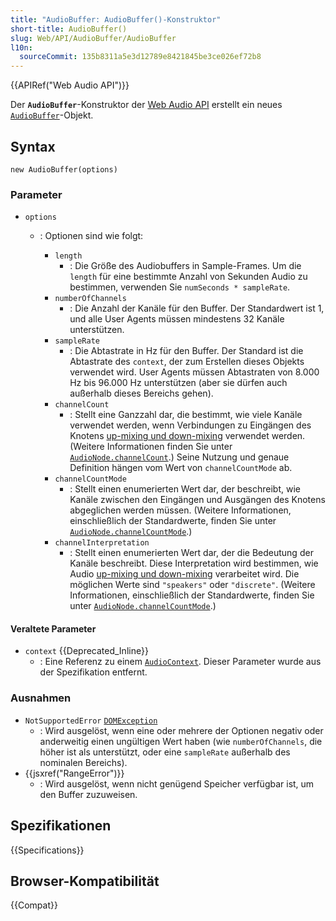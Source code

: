 ```yaml
---
title: "AudioBuffer: AudioBuffer()-Konstruktor"
short-title: AudioBuffer()
slug: Web/API/AudioBuffer/AudioBuffer
l10n:
  sourceCommit: 135b8311a5e3d12789e8421845be3ce026ef72b8
---
```


{{APIRef("Web Audio API")}}

Der **`AudioBuffer`**-Konstruktor der
[Web Audio API](/de/docs/Web/API/Web_Audio_API) erstellt ein neues
[`AudioBuffer`](/de/docs/Web/API/AudioBuffer)-Objekt.

## Syntax

```js-nolint
new AudioBuffer(options)
```

### Parameter

- `options`

  - : Optionen sind wie folgt:

    - `length`
      - : Die Größe des Audiobuffers in Sample-Frames. Um die `length`
        für eine bestimmte Anzahl von Sekunden Audio zu bestimmen, verwenden Sie
        `numSeconds * sampleRate`.
    - `numberOfChannels`
      - : Die Anzahl der Kanäle für den Buffer. Der
        Standardwert ist 1, und alle User Agents müssen mindestens 32 Kanäle unterstützen.
    - `sampleRate`
      - : Die Abtastrate in Hz für den Buffer. Der Standard ist
        die Abtastrate des `context`, der zum Erstellen dieses Objekts verwendet wird.
        User Agents müssen Abtastraten von 8.000 Hz bis 96.000 Hz unterstützen (aber sie dürfen
        auch außerhalb dieses Bereichs gehen).
    - `channelCount`
      - : Stellt eine Ganzzahl dar, die bestimmt, wie viele Kanäle verwendet werden, wenn Verbindungen zu Eingängen des Knotens [up-mixing und down-mixing](/de/docs/Web/API/Web_Audio_API/Basic_concepts_behind_Web_Audio_API#up-mixing_and_down-mixing) verwendet werden.
        (Weitere Informationen finden Sie unter [`AudioNode.channelCount`](/de/docs/Web/API/AudioNode/channelCount).)
        Seine Nutzung und genaue Definition hängen vom Wert von `channelCountMode` ab.
    - `channelCountMode`
      - : Stellt einen enumerierten Wert dar, der beschreibt, wie Kanäle zwischen
        den Eingängen und Ausgängen des Knotens abgeglichen werden müssen. (Weitere Informationen,
        einschließlich der Standardwerte, finden Sie unter [`AudioNode.channelCountMode`](/de/docs/Web/API/AudioNode/channelCountMode).)
    - `channelInterpretation`
      - : Stellt einen enumerierten Wert dar, der die Bedeutung der Kanäle beschreibt.
        Diese Interpretation wird bestimmen, wie Audio [up-mixing und down-mixing](/de/docs/Web/API/Web_Audio_API/Basic_concepts_behind_Web_Audio_API#up-mixing_and_down-mixing) verarbeitet wird.
        Die möglichen Werte sind `"speakers"` oder `"discrete"`. (Weitere Informationen, einschließlich der Standardwerte, finden Sie unter
        [`AudioNode.channelCountMode`](/de/docs/Web/API/AudioNode/channelCountMode).)

#### Veraltete Parameter

- `context` {{Deprecated_Inline}}
  - : Eine Referenz zu einem [`AudioContext`](/de/docs/Web/API/AudioContext). Dieser Parameter wurde aus der
    Spezifikation entfernt.

### Ausnahmen

- `NotSupportedError` [`DOMException`](/de/docs/Web/API/DOMException)
  - : Wird ausgelöst, wenn eine oder mehrere der Optionen negativ oder anderweitig einen ungültigen Wert haben
    (wie `numberOfChannels`, die höher ist als unterstützt,
    oder eine `sampleRate` außerhalb des nominalen Bereichs).
- {{jsxref("RangeError")}}
  - : Wird ausgelöst, wenn nicht genügend Speicher verfügbar ist, um den Buffer zuzuweisen.

## Spezifikationen

{{Specifications}}

## Browser-Kompatibilität

{{Compat}}
